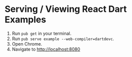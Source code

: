 # Serving / Viewing React Dart Examples

1. Run `pub get` in your terminal. 
2. Run `pub serve example --web-compiler=dartdevc`.
2. Open Chrome.
3. Navigate to <http://localhost:8080>
